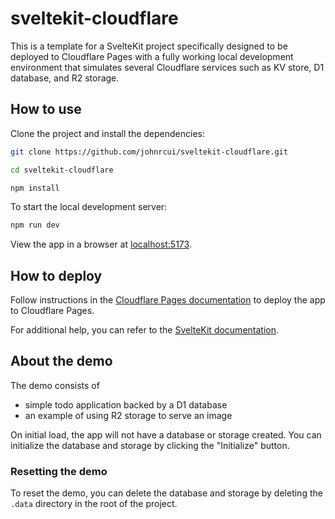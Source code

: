 # sveltekit-cloudflare

This is a template for a SvelteKit project specifically designed to be deployed to Cloudflare Pages with a fully working local development environment that simulates several Cloudflare services such as KV store, D1 database, and R2 storage.

## How to use

Clone the project and install the dependencies:

```bash
git clone https://github.com/johnrcui/sveltekit-cloudflare.git

cd sveltekit-cloudflare

npm install
```

To start the local development server:

```bash
npm run dev
```

View the app in a browser at [localhost:5173](http://localhost:5173).

## How to deploy

Follow instructions in the [Cloudflare Pages documentation](https://developers.cloudflare.com/pages/) to deploy the app to Cloudflare Pages.

For additional help, you can refer to the [SvelteKit documentation](https://kit.svelte.dev/docs/adapter-cloudflare).

## About the demo

The demo consists of

- simple todo application backed by a D1 database
- an example of using R2 storage to serve an image

On initial load, the app will not have a database or storage created. You can initialize the database and storage by clicking the "Initialize" button.

### Resetting the demo

To reset the demo, you can delete the database and storage by deleting the `.data` directory in the root of the project.